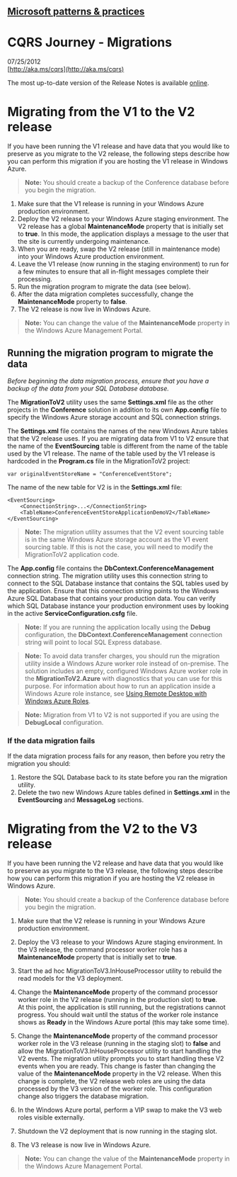 ## [Microsoft patterns & practices](http://msdn.microsoft.com/practices)
# CQRS Journey - Migrations

07/25/2012   
[http://aka.ms/cqrs](http://aka.ms/cqrs)

The most up-to-date version of the Release Notes is available [online](http://go.microsoft.com/fwlink/p/?LinkID=258574).


# Migrating from the V1 to the V2 release

If you have been running the V1 release and have data that you would 
like to preserve as you migrate to the V2 release, the following steps 
describe how you can perform this migration if you are hosting the V1
release in Windows Azure. 

> **Note:** You should create a backup of the Conference database before you begin the migration.

1. Make sure that the V1 release is running in your Windows Azure production environment.
2. Deploy the V2 release to your Windows Azure staging environment. The
   V2 release has a global **MaintenanceMode** property that is
   initially set to **true**. In this mode, the application displays a
   message to the user that the site is currently undergoing maintenance.
3. When you are ready, swap the V2 release (still in maintenance mode)
   into your Windows Azure production environment.
4. Leave the V1 release (now running in the staging environment) to run
   for a few minutes to ensure that all in-flight messages complete
   their processing.
5. Run the migration program to migrate the data (see below).
6. After the data migration completes successfully, change the
   **MaintenanceMode** property to **false**.
7. The V2 release is now live in Windows Azure.

> **Note:** You can change the value of the **MaintenanceMode** property
> in the Windows Azure Management Portal.

## Running the migration program to migrate the data

_Before beginning the data migration process, ensure that you have a 
backup of the data from your SQL Database database._ 

The **MigrationToV2** utility uses the same **Settings.xml** file as the 
other projects in the **Conference** solution in addition to its own 
**App.config** file to specify the Windows Azure storage account 
and SQL connection strings.

The **Settings.xml** file contains the names of the new Windows Azure 
tables that the V2 release uses. If you are migrating data from V1 to V2 
ensure that the name of the **EventSourcing** table is different from the 
name of the table used by the V1 release. The name of the table used by 
the V1 release is hardcoded in the **Program.cs** file in the MigrationToV2 
project: 

```
var originalEventStoreName = "ConferenceEventStore";
```

The name of the new table for V2 is in the **Settings.xml** file:

```
<EventSourcing>
	<ConnectionString>...</ConnectionString>
	<TableName>ConferenceEventStoreApplicationDemoV2</TableName>
</EventSourcing>
```

> **Note:** The migration utility assumes that the V2 event sourcing
> table is in the same Windows Azure storage account as the V1 event
> sourcing table. If this is not the case, you will need to modify the
> MigrationToV2 application code.

The **App.config** file contains the **DbContext.ConferenceManagement** 
connection string. The migration utility uses this connection string to 
connect to the SQL Database instance that contains the SQL tables used by 
the application. Ensure that this connection string points to the Windows Azure SQL 
Database that contains your production data. You can verify which 
SQL Database instance your production environment uses by looking in the 
active **ServiceConfiguration.csfg** file. 

> **Note:** If you are running the application locally using the
> **Debug** configuration, the **DbContext.ConferenceManagement**
> connection string will point to local SQL Express database.

> **Note:** To avoid data transfer charges, you should run the migration
> utility inside a Windows Azure worker role instead of on-premise. The
> solution includes an empty, configured Windows Azure worker role in the
> **MigrationToV2.Azure** with diagnostics that you
> can use for this purpose. For information about how to run an
> application inside a Windows Azure role instance, see [Using Remote
> Desktop with Windows Azure Roles](http://msdn.microsoft.com/en-us/library/windowsazure/gg443832.aspx). 

> **Note:** Migration from V1 to V2 is not supported if you are using
> the **DebugLocal** configuration.

### If the data migration fails

If the data migration process fails for any reason, then before you retry the migration you should:

1. Restore the SQL Database back to its state before you ran the
   migration utility.
2. Delete the two new Windows Azure tables defined in **Settings.xml**
   in the **EventSourcing** and **MessageLog** sections.

# Migrating from the V2 to the V3 release

If you have been running the V2 release and have data that you would 
like to preserve as you migrate to the V3 release, the following steps 
describe how you can perform this migration if you are hosting the V2
release in Windows Azure. 

> **Note:** You should create a backup of the Conference database before you begin the migration.

1.	Make sure that the V2 release is running in your Windows Azure production environment.

2. Deploy the V3 release to your Windows Azure staging environment. In the
   V3 release, the command processor worker role has a **MaintenanceMode** property that is
   initially set to **true**.
3. Start the ad hoc MigrationToV3.InHouseProcessor utility to rebuild the read models for the V3 deployment.
4. Change the **MaintenanceMode** property of the command processor worker role in the V2 release (running in the production slot) to **true**.  
At this point, the application is still running, but the registrations cannot progress. You should wait until the status of the worker role instance shows as **Ready** in the Windows Azure portal (this may take some time).
5. Change the **MaintenanceMode** property of the command processor worker role in the V3 release (running in the staging slot) to **false** and allow the MigrationToV3.InHouseProcessor utility to start handling the V2 events. The migration utility prompts you to start handling these V2 events when you are ready. This change is faster than changing the value of the **MaintenanceMode** property in the V2 release. When this change is complete, the V2 release web roles are using the data processed by the V3 version of the  worker role. This configuration change also triggers the database migration.
6. In the Windows Azure portal, perform a VIP swap to make the V3 web roles visible externally.
7. Shutdown the V2 deployment that is now running in the staging slot.
8. The V3 release is now live in Windows Azure.

> **Note:** You can change the value of the **MaintenanceMode** property
> in the Windows Azure Management Portal.